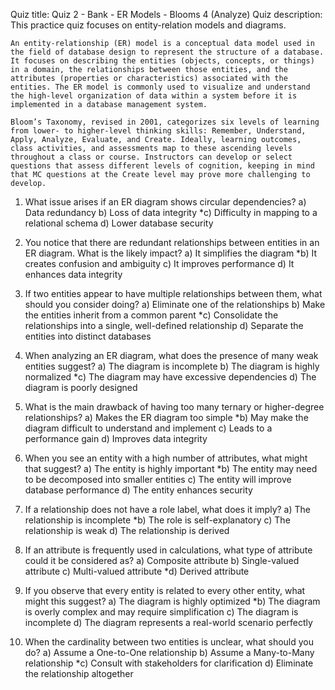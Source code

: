 Quiz title: Quiz 2 - Bank - ER Models - Blooms 4 (Analyze)
Quiz description: This practice quiz focuses on entity-relation models and diagrams. 

    An entity-relationship (ER) model is a conceptual data model used in the field of database design to represent the structure of a database. It focuses on describing the entities (objects, concepts, or things) in a domain, the relationships between those entities, and the attributes (properties or characteristics) associated with the entities. The ER model is commonly used to visualize and understand the high-level organization of data within a system before it is implemented in a database management system.

    Bloom’s Taxonomy, revised in 2001, categorizes six levels of learning from lower- to higher-level thinking skills: Remember, Understand, Apply, Analyze, Evaluate, and Create. Ideally, learning outcomes, class activities, and assessments map to these ascending levels throughout a class or course. Instructors can develop or select questions that assess different levels of cognition, keeping in mind that MC questions at the Create level may prove more challenging to develop.



1. What issue arises if an ER diagram shows circular dependencies?
a) Data redundancy
b) Loss of data integrity
*c) Difficulty in mapping to a relational schema
d) Lower database security

2. You notice that there are redundant relationships between entities in an ER diagram. What is the likely impact?
a) It simplifies the diagram
*b) It creates confusion and ambiguity
c) It improves performance
d) It enhances data integrity

3. If two entities appear to have multiple relationships between them, what should you consider doing?
a) Eliminate one of the relationships
b) Make the entities inherit from a common parent
*c) Consolidate the relationships into a single, well-defined relationship
d) Separate the entities into distinct databases

4. When analyzing an ER diagram, what does the presence of many weak entities suggest?
a) The diagram is incomplete
b) The diagram is highly normalized
*c) The diagram may have excessive dependencies
d) The diagram is poorly designed

5. What is the main drawback of having too many ternary or higher-degree relationships?
a) Makes the ER diagram too simple
*b) May make the diagram difficult to understand and implement
c) Leads to a performance gain
d) Improves data integrity

6. When you see an entity with a high number of attributes, what might that suggest?
a) The entity is highly important
*b) The entity may need to be decomposed into smaller entities
c) The entity will improve database performance
d) The entity enhances security

7. If a relationship does not have a role label, what does it imply?
a) The relationship is incomplete
*b) The role is self-explanatory
c) The relationship is weak
d) The relationship is derived

8. If an attribute is frequently used in calculations, what type of attribute could it be considered as?
a) Composite attribute
b) Single-valued attribute
c) Multi-valued attribute
*d) Derived attribute

9. If you observe that every entity is related to every other entity, what might this suggest?
a) The diagram is highly optimized
*b) The diagram is overly complex and may require simplification
c) The diagram is incomplete
d) The diagram represents a real-world scenario perfectly

10. When the cardinality between two entities is unclear, what should you do?
a) Assume a One-to-One relationship
b) Assume a Many-to-Many relationship
*c) Consult with stakeholders for clarification
d) Eliminate the relationship altogether
